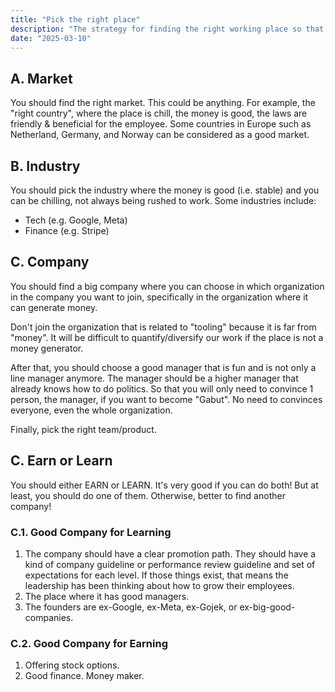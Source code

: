 ```yaml
---
title: "Pick the right place"
description: "The strategy for finding the right working place so that you can perform best and eventually become 'Gabut' by Mas Gogo"
date: "2025-03-10"
---
```


## A. Market
You should find the right market. This could be anything. For example, the "right country", where the place is chill, the money is good, the laws are friendly & beneficial for the employee. Some countries in Europe such as Netherland, Germany, and Norway can be considered as a good market.

## B. Industry
You should pick the industry where the money is good (i.e. stable) and you can be chilling, not always being rushed to work. Some industries include:
- Tech (e.g. Google, Meta)
- Finance (e.g. Stripe)

## C. Company
You should find a big company where you can choose in which organization in the company you want to join, specifically in the organization where it can generate money.

Don't join the organization that is related to "tooling" because it is far from "money". It will be difficult to quantify/diversify our work if the place is not a money generator.

After that, you should choose a good manager that is fun and is not only a line manager anymore. The manager should be a higher manager that already knows how to do politics. So that you will only need to convince 1 person, the manager, if you want to become "Gabut". No need to convinces everyone, even the whole organization.

Finally, pick the right team/product.

## C. Earn or Learn
You should either EARN or LEARN. It's very good if you can do both! But at least, you should do one of them. Otherwise, better to find another company!

### C.1. Good Company for Learning
1. The company should have a clear promotion path. They should have a kind of company guideline or performance review guideline and set of expectations for each level. If those things exist, that means the leadership has been thinking about how to grow their employees.
2. The place where it has good managers.
3. The founders are ex-Google, ex-Meta, ex-Gojek, or ex-big-good-companies.

### C.2. Good Company for Earning
1. Offering stock options.
2. Good finance. Money maker.